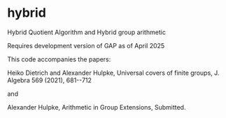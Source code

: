 # hybrid
Hybrid Quotient Algorithm and Hybrid group arithmetic

Requires development version of GAP as of April 2025

This code accompanies the papers:

Heiko Dietrich and Alexander Hulpke, Universal covers of finite groups,
  J. Algebra 569 (2021), 681--712

and

Alexander Hulpke, Arithmetic in Group Extensions, Submitted.
